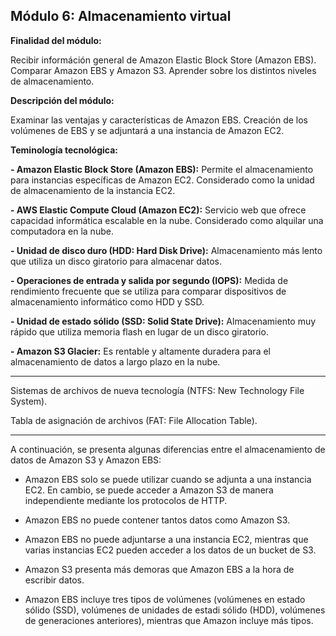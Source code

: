 ## Módulo 6: Almacenamiento virtual

**Finalidad del módulo:** 

Recibir információn general de Amazon Elastic Block Store (Amazon EBS). Comparar Amazon EBS y Amazon S3. Aprender sobre los distintos niveles de almacenamiento. 

**Descripción del módulo:**

Examinar las ventajas y características de Amazon EBS. Creación de los volúmenes de EBS y se adjuntará a una instancia de Amazon EC2.

**Teminología tecnológica:**

**- Amazon Elastic Block Store (Amazon EBS):** Permite el almacenamiento para instancias específicas de Amazon EC2. Considerado como la unidad de almacenamiento de la instancia EC2. 

**- AWS Elastic Compute Cloud (Amazon EC2):** Servicio web que ofrece capacidad informática escalable en la nube.  Considerado como alquilar una computadora en la nube. 

**- Unidad de disco duro (HDD: Hard Disk Drive):** Almacenamiento más lento que utiliza un disco giratorio para almacenar datos.

**- Operaciones de entrada y salida por segundo (IOPS):** Medida de rendimiento frecuente que se utiliza para comparar dispositivos de almacenamiento informático como HDD y SSD. 

**- Unidad de estado sólido (SSD: Solid State Drive):** Almacenamiento muy rápido que utiliza memoria flash en lugar de un disco giratorio. 

**- Amazon S3 Glacier:** Es rentable y altamente duradera para el almacenamiento de datos a largo plazo en la nube.

---
Sistemas de archivos de nueva tecnología (NTFS: New Technology File System).

Tabla de asignación de archivos (FAT: File Allocation Table).

---
A continuación, se presenta algunas diferencias entre el almacenamiento de datos de Amazon S3 y Amazon EBS:

+ Amazon EBS  solo se puede utilizar cuando se adjunta a una instancia EC2. En cambio, se puede acceder a Amazon S3 de manera independiente mediante los protocolos de HTTP.

+ Amazon EBS no puede contener tantos datos como Amazon S3.

+ Amazon EBS no puede adjuntarse a una instancia EC2, mientras que varias instancias EC2 pueden acceder a los datos de un bucket de S3. 

+ Amazon S3 presenta más demoras que Amazon EBS a la hora de escribir datos. 

+ Amazon EBS incluye tres tipos de volúmenes (volúmenes en estado sólido (SSD), volúmenes de unidades de estadi sólido (HDD), volúmenes de generaciones anteriores), mientras que Amazon incluye más tipos.